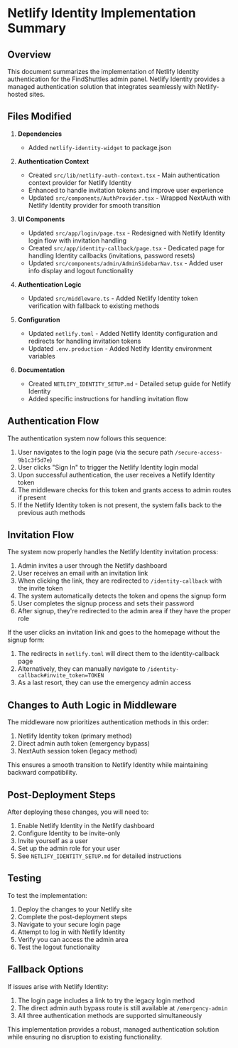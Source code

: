 # Netlify Identity Implementation Summary

## Overview

This document summarizes the implementation of Netlify Identity authentication for the FindShuttles admin panel. Netlify Identity provides a managed authentication solution that integrates seamlessly with Netlify-hosted sites.

## Files Modified

1. **Dependencies**
   - Added `netlify-identity-widget` to package.json

2. **Authentication Context**
   - Created `src/lib/netlify-auth-context.tsx` - Main authentication context provider for Netlify Identity
   - Enhanced to handle invitation tokens and improve user experience
   - Updated `src/components/AuthProvider.tsx` - Wrapped NextAuth with Netlify Identity provider for smooth transition

3. **UI Components**
   - Updated `src/app/login/page.tsx` - Redesigned with Netlify Identity login flow with invitation handling
   - Created `src/app/identity-callback/page.tsx` - Dedicated page for handling Identity callbacks (invitations, password resets)
   - Updated `src/components/admin/AdminSidebarNav.tsx` - Added user info display and logout functionality

4. **Authentication Logic**
   - Updated `src/middleware.ts` - Added Netlify Identity token verification with fallback to existing methods
   
5. **Configuration**
   - Updated `netlify.toml` - Added Netlify Identity configuration and redirects for handling invitation tokens
   - Updated `.env.production` - Added Netlify Identity environment variables

6. **Documentation**
   - Created `NETLIFY_IDENTITY_SETUP.md` - Detailed setup guide for Netlify Identity
   - Added specific instructions for handling invitation flow

## Authentication Flow

The authentication system now follows this sequence:

1. User navigates to the login page (via the secure path `/secure-access-9b1c3f5d7e`)
2. User clicks "Sign In" to trigger the Netlify Identity login modal
3. Upon successful authentication, the user receives a Netlify Identity token
4. The middleware checks for this token and grants access to admin routes if present
5. If the Netlify Identity token is not present, the system falls back to the previous auth methods

## Invitation Flow

The system now properly handles the Netlify Identity invitation process:

1. Admin invites a user through the Netlify dashboard
2. User receives an email with an invitation link
3. When clicking the link, they are redirected to `/identity-callback` with the invite token
4. The system automatically detects the token and opens the signup form
5. User completes the signup process and sets their password
6. After signup, they're redirected to the admin area if they have the proper role

If the user clicks an invitation link and goes to the homepage without the signup form:
1. The redirects in `netlify.toml` will direct them to the identity-callback page
2. Alternatively, they can manually navigate to `/identity-callback#invite_token=TOKEN`
3. As a last resort, they can use the emergency admin access

## Changes to Auth Logic in Middleware

The middleware now prioritizes authentication methods in this order:
1. Netlify Identity token (primary method)
2. Direct admin auth token (emergency bypass)
3. NextAuth session token (legacy method)

This ensures a smooth transition to Netlify Identity while maintaining backward compatibility.

## Post-Deployment Steps

After deploying these changes, you will need to:

1. Enable Netlify Identity in the Netlify dashboard
2. Configure Identity to be invite-only
3. Invite yourself as a user
4. Set up the admin role for your user
5. See `NETLIFY_IDENTITY_SETUP.md` for detailed instructions

## Testing

To test the implementation:
1. Deploy the changes to your Netlify site
2. Complete the post-deployment steps
3. Navigate to your secure login page
4. Attempt to log in with Netlify Identity
5. Verify you can access the admin area
6. Test the logout functionality

## Fallback Options

If issues arise with Netlify Identity:
1. The login page includes a link to try the legacy login method
2. The direct admin auth bypass route is still available at `/emergency-admin`
3. All three authentication methods are supported simultaneously

This implementation provides a robust, managed authentication solution while ensuring no disruption to existing functionality.
